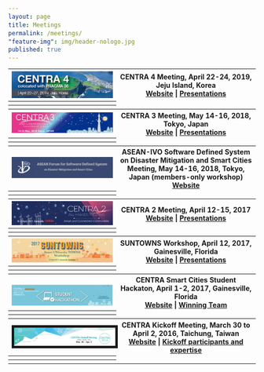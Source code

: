 ```yaml
---
layout: page
title: Meetings
permalink: /meetings/
"feature-img": img/header-nologo.jpg
published: true
---
```




 <table class="noBorder">

  <!-- item 1   -->
  <tr>
    <th class="noBorder"><img src="/img/centra4-370x99.jpg"></th>
    <th class="noBorder">CENTRA 4 Meeting, April 22-24, 2019, Jeju Island, Korea<br><a href="#">Website</a> | <a href="#">Presentations</a></th>
  </tr>
  
  <tr class="noBorder">
    <th class="noBorder"></th>
  
  </tr> 

  <tr class="noBorder">
    <th class="noBorder"></th>
  
  </tr> 


  <!-- item 2 -->
  <tr>
    <th class="noBorder"> <img src="/img/centra3.png"></th>
    <th class="noBorder">CENTRA 3 Meeting, May 14-16, 2018, Tokyo, Japan <br> <a href="/centra3/">Website</a> | <a href="/centra3/program.html">Presentations</a></th>
  </tr>
  


  <tr class="noBorder">
    <th class="noBorder"></th>
  
  </tr> 

  <tr class="noBorder">
    <th class="noBorder"></th>
  
  </tr> 


  <!-- item 3 -->

  <tr>
    <th class="noBorder"><img src="/img/asean.jpg"></th>
    <th class="noBorder"> ASEAN-IVO Software Defined System on Disaster Mitigation and Smart Cities Meeting, May 14-16, 2018, Tokyo, Japan (members-only workshop)<br><a href="https://sites.google.com/site/disastermidigationandsds/">Website</a></th>
  </tr>



  <tr class="noBorder">
    <th class="noBorder"></th>
  
  </tr> 

  <tr class="noBorder">
    <th class="noBorder"></th>
  
  </tr> 


  <!-- item 4 -->

  <tr>
    <th class="noBorder"> <img src="/img/CENTRA2.jpg"></th>
    <th class="noBorder"> CENTRA 2 Meeting, April 12-15, 2017<br> <a href="/centra2/">Website</a> | <a href="/centra2/program.html">Presentations</a></th>
  </tr>
  



  <tr class="noBorder">
    <th class="noBorder"></th>
  
  </tr> 

  <tr class="noBorder">
    <th class="noBorder"></th>
  
  </tr> 

 <!-- item 5 -->

  <tr>
    <th class="noBorder"><img src="/img/SUNTOWNS_B.jpg"></th>
    <th class="noBorder"> SUNTOWNS Workshop, April 12, 2017, Gainesville, Florida<br><a href="/suntowns2017/">Website</a> | <a href="/suntowns2017/program.html">Presentations</a></th>
  </tr>
  


  <tr class="noBorder">
    <th class="noBorder"></th>
  
  </tr> 

  <tr class="noBorder">
    <th class="noBorder"></th>
  
  </tr> 



 <!-- item 6 -->

  <tr>
    <th class="noBorder"><img src="/img/hackathon.png"></th>
    <th class="noBorder"> CENTRA Smart Cities Student Hackaton, April 1-2, 2017, Gainesville, Florida <br><a href="/hackathon2017/">Website</a> | <a href="/news/2017-04-04-student-hackathon.html">Winning Team</a></th>
  </tr>



  <tr class="noBorder">
    <th class="noBorder"></th>
  
  </tr> 

  <tr class="noBorder">
    <th class="noBorder"></th>
  
  </tr> 


 <!-- item 7 -->




  <tr>
    <th ><img src="/img/centra-2016.jpg" border="5"></th>
    <th class="noBorder"> CENTRA Kickoff Meeting, March 30 to April 2, 2016, Taichung, Taiwan <br>
        <a href="https://event.nchc.org.tw/2016/CECEA/index.php?CONTENT_ID=22">Website</a> | <a href="/meetings/kickoff2016.html">Kickoff participants and expertise</a>
        </th>
  </tr>



  <tr class="noBorder">
    <th class="noBorder"></th>
  
  </tr> 

  <tr class="noBorder">
    <th class="noBorder"></th>
  
  </tr> 

</table> 
